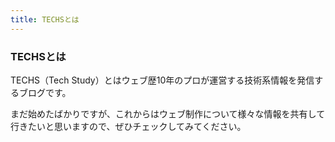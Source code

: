 ```yaml
---
title: TECHSとは
---
```

### TECHSとは

TECHS（Tech Study）とはウェブ歴10年のプロが運営する技術系情報を発信するブログです。

まだ始めたばかりですが、これからはウェブ制作について様々な情報を共有して行きたいと思いますので、ぜひチェックしてみてください。